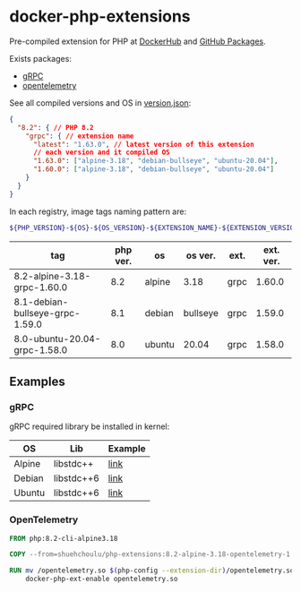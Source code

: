 # docker-php-extensions

Pre-compiled extension for PHP at
[DockerHub](https://hub.docker.com/r/shuehchoulu/php-extensions) and
[GitHub Packages](https://github.com/evan361425/docker-php-extensions/pkgs/container/docker-php-extensions).

Exists packages:

- [gRPC](https://github.com/grpc/grpc)
- [opentelemetry](https://github.com/open-telemetry/opentelemetry-php-instrumentation)

See all compiled versions and OS in [version.json](./versions.json):

```json
{
  "8.2": { // PHP 8.2
    "grpc": { // extension name
      "latest": "1.63.0", // latest version of this extension
      // each version and it compiled OS
      "1.63.0": ["alpine-3.18", "debian-bullseye", "ubuntu-20.04"],
      "1.60.0": ["alpine-3.18", "debian-bullseye", "ubuntu-20.04"]
    }
  }
}
```

In each registry, image tags naming pattern are:

```bash
${PHP_VERSION}-${OS}-${OS_VERSION}-${EXTENSION_NAME}-${EXTENSION_VERSION}
```

| tag | php ver. | os | os ver. | ext. | ext. ver. |
| --- | -------- | -- | ------- | ---- | --------- |
| 8.2-alpine-3.18-grpc-1.60.0     | 8.2 | alpine | 3.18     | grpc | 1.60.0 |
| 8.1-debian-bullseye-grpc-1.59.0 | 8.1 | debian | bullseye | grpc | 1.59.0 |
| 8.0-ubuntu-20.04-grpc-1.58.0    | 8.0 | ubuntu | 20.04    | grpc | 1.58.0 |

## Examples

### gRPC

gRPC required library be installed in kernel:

| OS | Lib | Example |
| -- | --- | ------- |
| Alpine | libstdc++  | [link](./examples/grpc/Dockerfile.alpine) |
| Debian | libstdc++6 | [link](./examples/grpc/Dockerfile.debian) |
| Ubuntu | libstdc++6 | [link](./examples/grpc/Dockerfile.ubuntu) |

### OpenTelemetry

```dockerfile
FROM php:8.2-cli-alpine3.18

COPY --from=shuehchoulu/php-extensions:8.2-alpine-3.18-opentelemetry-1.0.3 /opentelemetry.so /opentelemetry.so

RUN mv /opentelemetry.so $(php-config --extension-dir)/opentelemetry.so; \
    docker-php-ext-enable opentelemetry.so
```
 